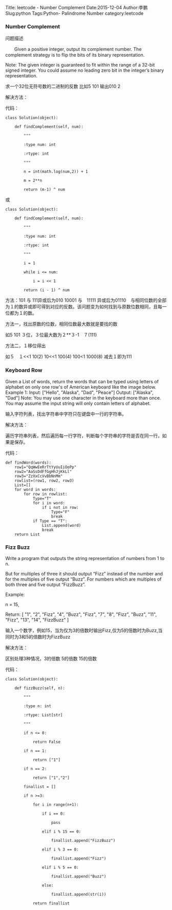 Title: leetcode - Number Complement
Date:2015-12-04
Author:李鹏
Slug:python 
Tags:Python- Palindrome Number
category:leetcode

### Number Complement

问题描述

　　Given a positive integer, output its complement number. The complement strategy is to flip the bits of its binary representation.

Note:
The given integer is guaranteed to fit within the range of a 32-bit signed integer.
You could assume no leading zero bit in the integer’s binary representation.

求一个32位无符号数的二进制的反数
比如5 101 输出010 2

解决方法：

代码：

    class Solution(object):

        def findComplement(self, num):

            """

            :type num: int

            :rtype: int

            """

            n = int(math.log(num,2)) + 1

            m = 2**n

            return (m-1) ^ num
            
或

    class Solution(object):

        def findComplement(self, num):

            """

            :type num: int

            :rtype: int

            """

            i = 1

            while i <= num:

                i = i << 1

            return (i - 1) ^ num
            
方法：101 与 111异或后为010  10001 与　11111 异或后为01110　与相同位数的全部为１的数异或即可得到对应的反数。该问题变为如何找到与原数位数相同，且每一位都为１的数。

方法一，找出原数的位数，相同位数最大数就是要找的数

如5 101 ３位，３位最大数为２**３-1　７(111)  

方法二，１移位得出

如５　１<<1 10(2) 10<<1 100(4) 100<1 1000(8) 减去１即为111

### Keyboard Row

Given a List of words, return the words that can be typed using letters of alphabet on only one row's of American keyboard like the image below.
Example 1:
Input: ["Hello", "Alaska", "Dad", "Peace"]
Output: ["Alaska", "Dad"]
Note:
You may use one character in the keyboard more than once.
You may assume the input string will only contain letters of alphabet.

输入字符列表，找出字符串中字符只在键盘中一行的字符串。

解决方法：

遍历字符串列表，然后遍历每一行字符，判断每个字符串的字符是否在同一行，如果是保存。

代码：

    def findWord(words):
        row1="QqWwEeRrTtYyUuIiOoPp"
        row2="AaSsDdFfGgHhJjKkLl"
        row3="ZzXxCcVvBbNnMm"
        rowlist=(row1, row2, row3)
        List=[]
        for word in words:
            for row in rowlist:
                Type="T"
                for i in word:
                    if i not in row:
                        Type="F"
                        break
                if Type == "T":
                    List.append(word)
                    break
        return List

        
### Fizz Buzz

Write a program that outputs the string representation of numbers from 1 to n.

But for multiples of three it should output “Fizz” instead of the number and for the multiples of five output “Buzz”. For numbers which are multiples of both three and five output “FizzBuzz”.

Example:

n = 15,

Return:
[
    "1",
    "2",
    "Fizz",
    "4",
    "Buzz",
    "Fizz",
    "7",
    "8",
    "Fizz",
    "Buzz",
    "11",
    "Fizz",
    "13",
    "14",
    "FizzBuzz"
]

输入一个数字，例如15，当为仅为3的倍数时输出Fizz,仅为5的倍数时为Buzz,当同时为3和5的倍数时为FizzBuzz

解决方法：

区别处理3种情况，3的倍数 5的倍数 15的倍数

代码：

    class Solution(object):
        def fizzBuzz(self, n):
            """
            :type n: int
            :rtype: List[str]
            """
            if n <= 0:
                return False
            if n == 1:
                return ["1"]
            if n == 2:
                return ["1","2"]
            finallist = []
            if n >=3:
                for i in range(n+1):
                    if i == 0:
                        pass
                    elif i % 15 == 0:
                        finallist.append("FizzBuzz")
                    elif i % 3 == 0:
                        finallist.append("Fizz")
                    elif i % 5 == 0:
                        finallist.append("Buzz")
                    else:
                        finallist.append(str(i))
                return finallist

